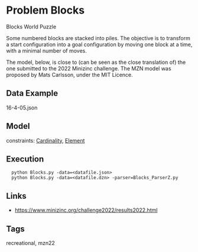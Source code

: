 # Problem Blocks

Blocks World Puzzle

Some numbered blocks are stacked into piles. The objective is to transform a start configuration into a goal configuration
by moving one block at a time, with a minimal number of moves.

The model, below, is close to (can be seen as the close translation of) the one submitted to the 2022 Minizinc challenge.
The MZN model was proposed by Mats Carlsson, under the MIT Licence.

## Data Example
  16-4-05.json

## Model
  constraints: [Cardinality](http://pycsp.org/documentation/constraints/Cardinality), [Element](http://pycsp.org/documentation/constraints/Element)

## Execution
```
  python Blocks.py -data=<datafile.json>
  python Blocks.py -data=<datafile.dzn> -parser=Blocks_ParserZ.py
```

## Links
  - https://www.minizinc.org/challenge2022/results2022.html

## Tags
  recreational, mzn22
